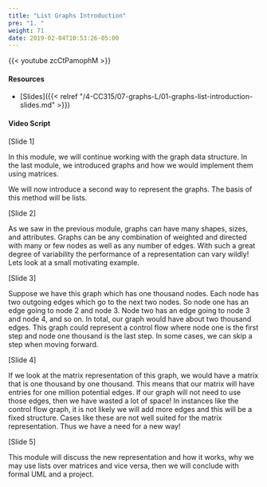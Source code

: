 ```yaml
---
title: "List Graphs Introduction"
pre: "1. "
weight: 71
date: 2019-02-04T10:53:26-05:00
---
```


{{< youtube zcCtPamophM >}}

#### Resources
* [Slides]({{< relref "/4-CC315/07-graphs-L/01-graphs-list-introduction-slides.md" >}})

#### Video Script

[Slide 1]

In this module, we will continue working with the graph data structure. In the last module, we introduced graphs and how we would implement them using matrices. 

We will now introduce a second way to represent the graphs. The basis of this method will be lists.

[Slide 2] 

As we saw in the previous module, graphs can have many shapes, sizes, and attributes. Graphs can be any combination of weighted and directed with many or few nodes as well as any number of edges. With such a great degree of variability the performance of a representation can vary wildly! Lets look at a small motivating example.

[Slide 3]

Suppose we have this graph which has one thousand nodes. Each node has two outgoing edges which go to the next two nodes. So node one has an edge going to node 2 and node 3. Node two has an edge going to node 3 and node 4, and so on. In total, our graph would have about two thousand edges. This graph could represent a control flow where node one is the first step and node one thousand is the last step. In some cases, we can skip a step when moving forward. 

[Slide 4]

If we look at the matrix representation of this graph, we would have a matrix that is one thousand by one thousand. This means that our matrix will have entries for one million potential edges. If our graph will not need to use those edges, then we have wasted a lot of space! In instances like the control flow graph, it is not likely we will add more edges and this will be a fixed structure. Cases like these are not well suited for the matrix representation. Thus we have a need for a new way!

[Slide 5]

This module will discuss the new representation and how it works, why we may use lists over matrices and vice versa, then we will conclude with formal UML and a project. 

